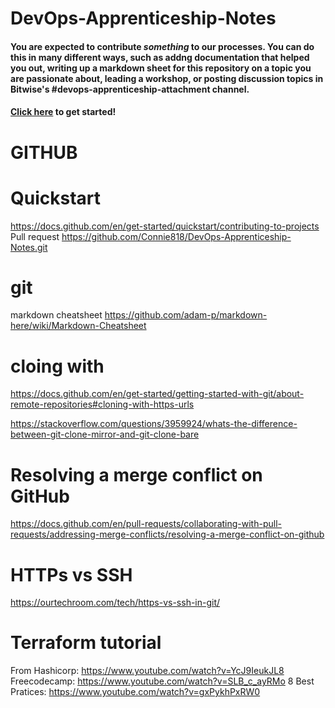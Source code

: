 # DevOps-Apprenticeship-Notes



#### You are expected to contribute _something_ to our processes. You can do this in many different ways, such as addng documentation that helped you out, writing up a markdown sheet for this repository on a topic you are passionate about, leading a workshop, or posting discussion topics in Bitwise's #devops-apprenticeship-attachment channel.

#### [Click here](https://docs.github.com/en/get-started/quickstart/contributing-to-projects) to get started!
# GITHUB
# Quickstart
https://docs.github.com/en/get-started/quickstart/contributing-to-projects
Pull request
https://github.com/Connie818/DevOps-Apprenticeship-Notes.git

# git
markdown cheatsheet
https://github.com/adam-p/markdown-here/wiki/Markdown-Cheatsheet

# cloing with 
https://docs.github.com/en/get-started/getting-started-with-git/about-remote-repositories#cloning-with-https-urls

https://stackoverflow.com/questions/3959924/whats-the-difference-between-git-clone-mirror-and-git-clone-bare

# Resolving a merge conflict on GitHub

https://docs.github.com/en/pull-requests/collaborating-with-pull-requests/addressing-merge-conflicts/resolving-a-merge-conflict-on-github

# HTTPs vs SSH
https://ourtechroom.com/tech/https-vs-ssh-in-git/

# Terraform tutorial
From Hashicorp: https://www.youtube.com/watch?v=YcJ9IeukJL8
Freecodecamp: https://www.youtube.com/watch?v=SLB_c_ayRMo
8 Best Pratices: https://www.youtube.com/watch?v=gxPykhPxRW0
